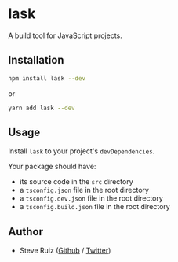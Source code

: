 <!-- @format -->

# lask

A build tool for JavaScript projects.

## Installation

```bash
npm install lask --dev
```

or

```bash
yarn add lask --dev
```

## Usage

Install `lask` to your project's `devDependencies`.

Your package should have:

- its source code in the `src` directory
- a `tsconfig.json` file in the root directory
- a `tsconfig.dev.json` file in the root directory
- a `tsconfig.build.json` file in the root directory

## Author

- Steve Ruiz ([Github](https://github.com/steveruizok) / [Twitter](https://twitter.com/steveruizok))
